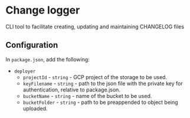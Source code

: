 # Change logger

CLI tool to facilitate creating, updating and maintaining CHANGELOG files

## Configuration

In `package.json`, add the following:

- `deployer`
  - `projectId` - `string` - GCP project of the storage to be used.
  - `keyFilename` - `string` - path to the json file with the private key for authentication, relative to package.json.
  - `bucketName` - `string` - name of the bucket to be used.
  - `bucketFolder` - `string` - path to be preappended to object being uploaded.
